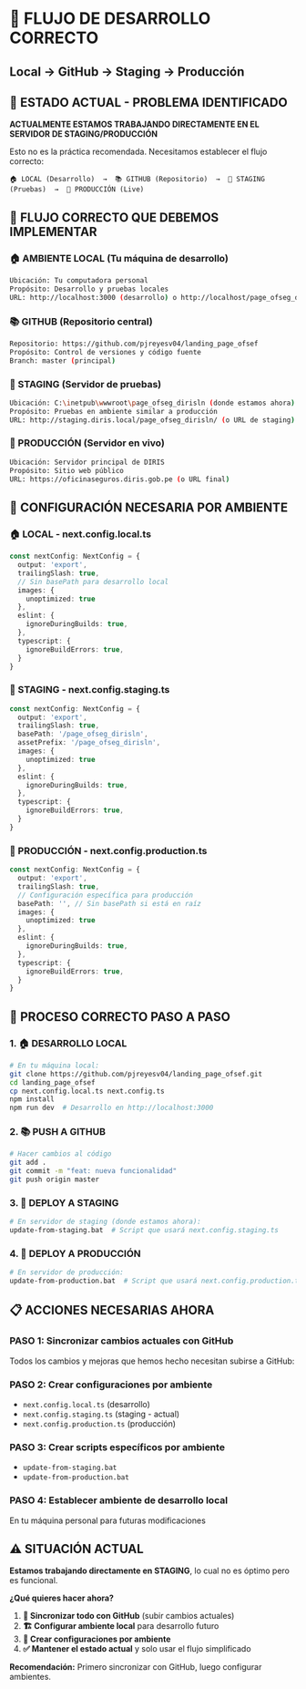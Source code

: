 # 🔄 FLUJO DE DESARROLLO CORRECTO
## Local → GitHub → Staging → Producción

## 📍 **ESTADO ACTUAL - PROBLEMA IDENTIFICADO**

**ACTUALMENTE ESTAMOS TRABAJANDO DIRECTAMENTE EN EL SERVIDOR DE STAGING/PRODUCCIÓN**

Esto no es la práctica recomendada. Necesitamos establecer el flujo correcto:

```
🏠 LOCAL (Desarrollo)  →  📚 GITHUB (Repositorio)  →  🧪 STAGING (Pruebas)  →  🚀 PRODUCCIÓN (Live)
```

## 🎯 **FLUJO CORRECTO QUE DEBEMOS IMPLEMENTAR**

### **🏠 AMBIENTE LOCAL (Tu máquina de desarrollo)**
```bash
Ubicación: Tu computadora personal
Propósito: Desarrollo y pruebas locales
URL: http://localhost:3000 (desarrollo) o http://localhost/page_ofseg_dirisln (local IIS)
```

### **📚 GITHUB (Repositorio central)**
```bash
Repositorio: https://github.com/pjreyesv04/landing_page_ofsef
Propósito: Control de versiones y código fuente
Branch: master (principal)
```

### **🧪 STAGING (Servidor de pruebas)**
```bash
Ubicación: C:\inetpub\wwwroot\page_ofseg_dirisln (donde estamos ahora)
Propósito: Pruebas en ambiente similar a producción
URL: http://staging.diris.local/page_ofseg_dirisln/ (o URL de staging)
```

### **🚀 PRODUCCIÓN (Servidor en vivo)**
```bash
Ubicación: Servidor principal de DIRIS
Propósito: Sitio web público
URL: https://oficinaseguros.diris.gob.pe (o URL final)
```

## 🔧 **CONFIGURACIÓN NECESARIA POR AMBIENTE**

### **🏠 LOCAL - next.config.local.ts**
```typescript
const nextConfig: NextConfig = {
  output: 'export',
  trailingSlash: true,
  // Sin basePath para desarrollo local
  images: {
    unoptimized: true
  },
  eslint: {
    ignoreDuringBuilds: true,
  },
  typescript: {
    ignoreBuildErrors: true,
  }
}
```

### **🧪 STAGING - next.config.staging.ts**
```typescript
const nextConfig: NextConfig = {
  output: 'export',
  trailingSlash: true,
  basePath: '/page_ofseg_dirisln',
  assetPrefix: '/page_ofseg_dirisln',
  images: {
    unoptimized: true
  },
  eslint: {
    ignoreDuringBuilds: true,
  },
  typescript: {
    ignoreBuildErrors: true,
  }
}
```

### **🚀 PRODUCCIÓN - next.config.production.ts**
```typescript
const nextConfig: NextConfig = {
  output: 'export',
  trailingSlash: true,
  // Configuración específica para producción
  basePath: '', // Sin basePath si está en raíz
  images: {
    unoptimized: true
  },
  eslint: {
    ignoreDuringBuilds: true,
  },
  typescript: {
    ignoreBuildErrors: true,
  }
}
```

## 🔄 **PROCESO CORRECTO PASO A PASO**

### **1. 🏠 DESARROLLO LOCAL**
```bash
# En tu máquina local:
git clone https://github.com/pjreyesv04/landing_page_ofsef.git
cd landing_page_ofsef
cp next.config.local.ts next.config.ts
npm install
npm run dev  # Desarrollo en http://localhost:3000
```

### **2. 📚 PUSH A GITHUB**
```bash
# Hacer cambios al código
git add .
git commit -m "feat: nueva funcionalidad"
git push origin master
```

### **3. 🧪 DEPLOY A STAGING**
```bash
# En servidor de staging (donde estamos ahora):
update-from-staging.bat  # Script que usará next.config.staging.ts
```

### **4. 🚀 DEPLOY A PRODUCCIÓN**
```bash
# En servidor de producción:
update-from-production.bat  # Script que usará next.config.production.ts
```

## 📋 **ACCIONES NECESARIAS AHORA**

### **PASO 1: Sincronizar cambios actuales con GitHub**
Todos los cambios y mejoras que hemos hecho necesitan subirse a GitHub:

### **PASO 2: Crear configuraciones por ambiente**
- `next.config.local.ts` (desarrollo)
- `next.config.staging.ts` (staging - actual)
- `next.config.production.ts` (producción)

### **PASO 3: Crear scripts específicos por ambiente**
- `update-from-staging.bat`
- `update-from-production.bat`

### **PASO 4: Establecer ambiente de desarrollo local**
En tu máquina personal para futuras modificaciones

## ⚠️ **SITUACIÓN ACTUAL**

**Estamos trabajando directamente en STAGING**, lo cual no es óptimo pero es funcional.

**¿Qué quieres hacer ahora?**

1. **🔄 Sincronizar todo con GitHub** (subir cambios actuales)
2. **🏗️ Configurar ambiente local** para desarrollo futuro
3. **📁 Crear configuraciones por ambiente**
4. **✅ Mantener el estado actual** y solo usar el flujo simplificado

**Recomendación:** Primero sincronizar con GitHub, luego configurar ambientes.
